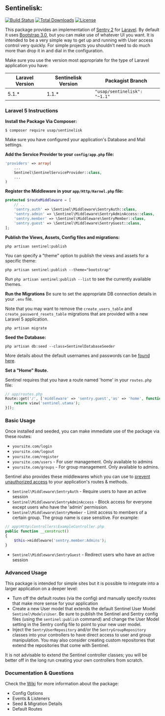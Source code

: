 ## Sentinelisk:

[![Build Status](https://travis-ci.org/usap/sentinelisk.svg?branch=master)](https://travis-ci.org/usap/sentinelisk)
[![Total Downloads](https://poser.pugx.org/usap/sentinelisk/d/total.svg)](https://packagist.org/packages/usap/sentinelisk)
[![License](https://poser.pugx.org/usap/sentinelisk/license.svg)](https://packagist.org/packages/usap/sentinelisk)

This package provides an implementation of  [Sentry 2](https://github.com/cartalyst/sentry) for [Laravel](https://github.com/laravel/laravel). By default it uses [Bootstrap 3.0](http://getbootstrap.com), but you can make use of whatever UI you want.  It is intended to be a very simple way to get up and running with User access control very quickly.  For simple projects you shouldn't need to do much more than drop it in and dial in the configuration.

Make sure you use the version most appropriate for the type of Laravel application you have: 

| Laravel Version  | Sentinelisk Version  | Packagist Branch |
|---|---|---|
| 5.1.*  | 1.1.*  | ```"usap/sentinelisk": "~1.1"``` |

### Laravel 5 Instructions
**Install the Package Via Composer:**

```shell
$ composer require usap/sentinelisk
```

Make sure you have configured your application's Database and Mail settings. 

**Add the Service Provider to your ```config/app.php``` file:**

```php
'providers' => array(
    ...
    Sentinel\SentinelServiceProvider::class, 
    ...
)
```  

**Register the Middleware in your ```app/Http/Kernel.php``` file:**

```php
protected $routeMiddleware = [
    // ..
    'sentry.auth' => \Sentinel\Middleware\SentryAuth::class,
    'sentry.admin' => \Sentinel\Middleware\SentryAdminAccess::class,
    'sentry.member' => \Sentinel\Middleware\SentryMember::class,
    'sentry.guest' => \Sentinel\Middleware\SentryGuest::class,
];
```	

**Publish the Views, Assets, Config files and migrations:**
```shell
php artisan sentinel:publish
```

You can specify a "theme" option to publish the views and assets for a specific theme:  
```shell
php artisan sentinel:publish --theme="bootstrap"
```
Run ```php artisan sentinel:publish --list``` to see the currently available themes.

**Run the Migrations**
Be sure to set the appropriate DB connection details in your  ```.env``` file.  

Note that you may want to remove the ```create_users_table``` and ```create_password_resets_table``` migrations that are provided with a new Laravel 5 application. 

```shell
php artisan migrate
```

**Seed the Database:** 
```shell
php artisan db:seed --class=SentinelDatabaseSeeder
```
More details about the default usernames and passwords can be [found here](https://github.com/rydurham/Sentinel/wiki/Seeds).

**Set a "Home" Route.**  

Sentinel requires that you have a route named 'home' in your ```routes.php``` file: 
```php
// app/routes.php
Route::get('/', ['middleware' => 'sentry.guest','as' => 'home', function () {
    return view('sentinel.utama');
}]);
```

### Basic Usage
Once installed and seeded, you can make immediate use of the package via these routes:
* ```yoursite.com/login``` 
* ```yoursite.com/logout``` 
* ```yoursite.com/register``` 
* ```yoursite.com/users``` - For user management.  Only available to admins
* ```yoursite.com/groups``` - For group management. Only available to admins.

Sentinel also provides these middlewares which you can use to [prevent unauthorized access](http://laravel.com/docs/routing#route-filters) to your application's routes & methods. 

* ```Sentinel\Middleware\SentryAuth``` - Require users to have an active session
* ```Sentinel\Middleware\SentryAdminAccess``` - Block access for everyone except users who have the 'admin' permission.  
* ```Sentinel\Middleware\SentryMember``` - Limit access to members of a certain group. The group name is case sensitive.  For example:

```php
// app\Http\Controllers\ExampleController.php
public function __construct()
{
    $this->middleware('sentry.member:Admins');
}
```

* ```Sentinel\Middleware\SentryGuest``` - Redirect users who have an active session

### Advanced Usage
This package is intended for simple sites but it is possible to integrate into a larger application on a deeper level:
* Turn off the default routes (via the config) and manually specify routes that make more sense for your application
* Create a new User model that extends the default Sentinel User Model ```Sentinel\Models\User```.  Be sure to publish the Sentinel and Sentry config files (using the ```sentinel:publish``` command) and change the User Model setting in the Sentry config file to point to your new user model. 
* Inject the ```SentryUserRepository``` and/or the ```SentryGroupRepository``` classes into your controllers to have direct access to user and group manipulation.  You may also consider creating custom repositories that extend the repositories that come with Sentinel. 

It is not advisable to extend the Sentinel controller classes; you will be better off in the long run creating your own controllers from scratch. 

### Documentation & Questions
Check the [Wiki](https://github.com/usap/sentinelisk/wiki) for more information about the package:
* Config Options
* Events & Listeners
* Seed & Migration Details
* Default Routes
